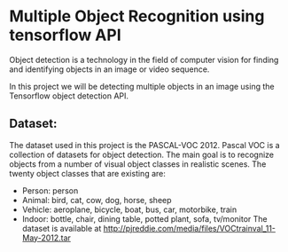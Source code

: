 # Multiple Object Recognition using tensorflow API 

Object detection is a technology in the field of computer vision for finding and identifying objects in an image or video sequence. 

In this project we will be detecting multiple objects in an image using the Tensorflow object detection API. 

## Dataset:

The dataset used in this project is the PASCAL-VOC 2012. Pascal VOC is a collection of datasets for object detection. The main goal is to recognize objects from a number of visual object classes in realistic scenes. The twenty object classes that are existing are:

- Person: person
- Animal: bird, cat, cow, dog, horse, sheep
- Vehicle: aeroplane, bicycle, boat, bus, car, motorbike, train
- Indoor: bottle, chair, dining table, potted plant, sofa, tv/monitor
The dataset is available at http://pjreddie.com/media/files/VOCtrainval_11-May-2012.tar

##

